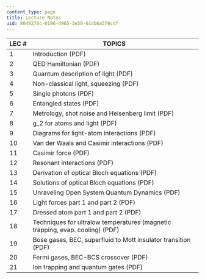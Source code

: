 ```yaml
---
content_type: page
title: Lecture Notes
uid: 8049270c-0196-d965-3e50-61db6a5f0cdf
---
```


| LEC # | TOPICS |
| --- | --- |
| 1 | Introduction (PDF) |
| 2 | QED Hamiltonian (PDF) |
| 3 | Quantum description of light (PDF) |
| 4 | Non-classical light, squeezing (PDF) |
| 5 | Single photons (PDF) |
| 6 | Entangled states (PDF) |
| 7 | Metrology, shot noise and Heisenberg limit (PDF) |
| 8 | g\_2 for atoms and light (PDF) |
| 9 | Diagrams for light-atom interactions (PDF) |
| 10 | Van der Waals and Casimir interactions (PDF) |
| 11 | Casimir force (PDF) |
| 12 | Resonant interactions (PDF) |
| 13 | Derivation of optical Bloch equations (PDF) |
| 14 | Solutions of optical Bloch equations (PDF) |
| 15 | Unraveling Open System Quantum Dynamics (PDF) |
| 16 | Light forces part 1 and part 2 (PDF) |
| 17 | Dressed atom part 1 and part 2 (PDF) |
| 18 | Techniques for ultralow temperatures (magnetic trapping, evap. cooling) (PDF) |
| 19 | Bose gases, BEC, superfluid to Mott insulator transition (PDF) |
| 20 | Fermi gases, BEC-BCS crossover (PDF) |
| 21 | Ion trapping and quantum gates (PDF)
